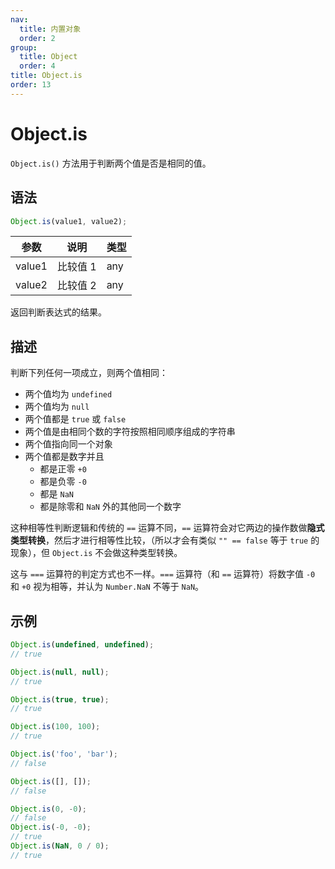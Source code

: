 ```yaml
---
nav:
  title: 内置对象
  order: 2
group:
  title: Object
  order: 4
title: Object.is
order: 13
---
```


# Object.is

`Object.is()` 方法用于判断两个值是否是相同的值。

## 语法

```js
Object.is(value1, value2);
```

| 参数   | 说明     | 类型 |
| ------ | -------- | ---- |
| value1 | 比较值 1 | any  |
| value2 | 比较值 2 | any  |

返回判断表达式的结果。

## 描述

判断下列任何一项成立，则两个值相同：

- 两个值均为 `undefined`
- 两个值均为 `null`
- 两个值都是 `true` 或 `false`
- 两个值是由相同个数的字符按照相同顺序组成的字符串
- 两个值指向同一个对象
- 两个值都是数字并且
  - 都是正零 `+0`
  - 都是负零 `-0`
  - 都是 `NaN`
  - 都是除零和 `NaN` 外的其他同一个数字

这种相等性判断逻辑和传统的 `==` 运算不同，`==` 运算符会对它两边的操作数做**隐式类型转换**，然后才进行相等性比较，（所以才会有类似 `"" == false` 等于 `true` 的现象），但 `Object.is` 不会做这种类型转换。

这与 `===` 运算符的判定方式也不一样。`===` 运算符（和 `==` 运算符）将数字值 `-0` 和 `+0` 视为相等，并认为 `Number.NaN` 不等于 `NaN`。

## 示例

```js
Object.is(undefined, undefined);
// true

Object.is(null, null);
// true

Object.is(true, true);
// true

Object.is(100, 100);
// true

Object.is('foo', 'bar');
// false

Object.is([], []);
// false

Object.is(0, -0);
// false
Object.is(-0, -0);
// true
Object.is(NaN, 0 / 0);
// true
```

